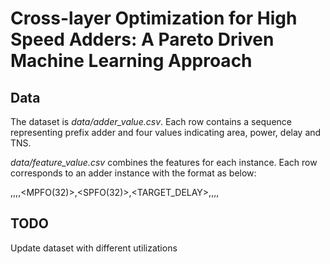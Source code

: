 # Cross-layer Optimization for High Speed Adders: A Pareto Driven Machine Learning Approach

## Data

The dataset is *data/adder_value.csv*. Each row contains a sequence representing prefix adder and four values indicating area, power, delay and TNS.

*data/feature_value.csv* combines the features for each instance.
Each row corresponds to an adder instance with the format as below:

<INDEX>,<Sequence>,<SIZE>,<MFO>,<MPFO(32)>,<SPFO(32)>,<TARGET_DELAY>,<AREA>,<POWER>,<DELAY>,<TNS>

## TODO

Update dataset with different utilizations
